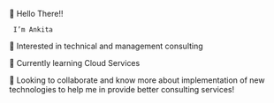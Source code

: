  👋 Hello There!!
 
     I’m Ankita
     
 👀 Interested in technical and management consulting
 
 🌱 Currently learning Cloud Services
 
 💞️ Looking to collaborate and know more about implementation of new technologies to help me in provide better consulting services!

<!---
Anki-the-monkey/Anki-the-monkey is a ✨ special ✨ repository because its `README.md` (this file) appears on your GitHub profile.
You can click the Preview link to take a look at your changes.
--->
